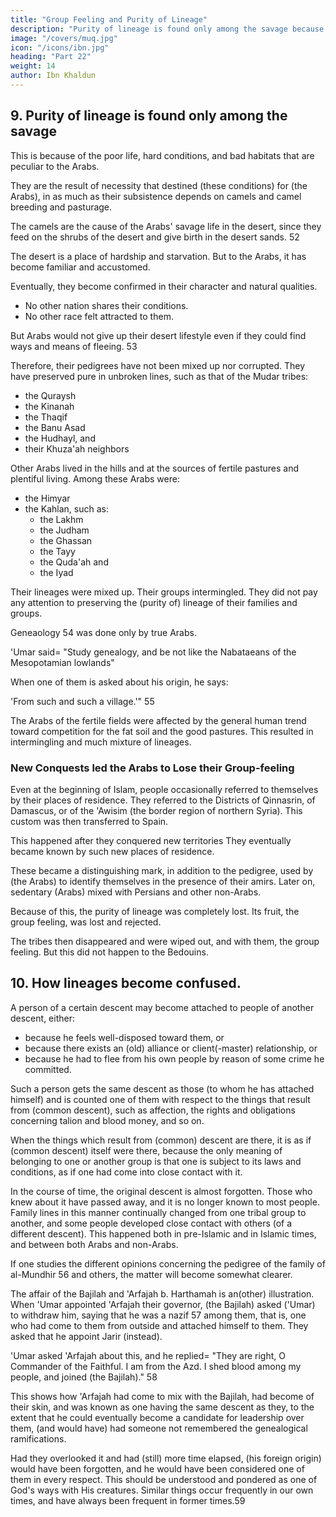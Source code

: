```yaml
---
title: "Group Feeling and Purity of Lineage"
description: "Purity of lineage is found only among the savage because of the poor life, hard conditions, and bad habitats that are peculiar to the Arabs"
image: "/covers/muq.jpg"
icon: "/icons/ibn.jpg"
heading: "Part 22"
weight: 14
author: Ibn Khaldun
---
```



## 9. Purity of lineage is found only among the savage 

This is because of the poor life, hard conditions, and bad habitats that are peculiar to the Arabs.

They are the result of necessity that destined (these conditions) for (the Arabs), in as much as their subsistence depends on camels and camel breeding and pasturage. 

The camels are the cause of the Arabs' savage life in the desert, since they feed on the shrubs of the desert and give birth in the desert sands. 52 

The desert is a place of hardship and starvation. But to the Arabs, it has become familiar and accustomed.

Eventually, they become confirmed in their character and natural qualities. 
- No other nation shares their conditions. 
- No other race felt attracted to them. 

But Arabs would not give up their desert lifestyle even if they could <!--  one of them were to --> find ways and means of fleeing<!--  from these conditions, he would not (do so or)  them up -->. 53 

Therefore, their pedigrees have not been mixed up nor corrupted. They have preserved pure in unbroken lines, such as that of the Mudar tribes:
- the Quraysh
- the Kinanah
- the Thaqif
- the Banu Asad
- the Hudhayl, and 
- their Khuza'ah neighbors

<!-- They lived a hard life in places where there was no agriculture or animal
husbandry. They lived far from the fertile fields of Syria and the 'Iraq, far from the
sources of seasonings and grains. How pure have they kept their lineages! These are
unmixed in every way, and are known to be unsullied. -->

Other Arabs lived in the hills and at the sources of fertile pastures and plentiful living. Among these Arabs were:
- the Himyar
- the Kahlan, such as:
  - the Lakhm
  - the Judham
  - the Ghassan
  - the Tayy
  - the Quda'ah and
  - the Iyad

Their lineages were mixed up. Their groups intermingled. They did not pay any attention to preserving the (purity of) lineage of their families and groups.

<!-- It is known that people (genealogists) differ with respect to each one of these families. This came about as the result of intermixture with non-Arabs.  -->

Geneaology 54 was done only by true Arabs. 

'Umar said= "Study genealogy, and be not like the Nabataeans of the Mesopotamian lowlands"

When one of them is asked about his origin, he says:

'From such and such a village.'" 55 

The Arabs of the fertile fields were affected by the general human trend toward competition for the fat soil and the good
pastures. This resulted in intermingling and much mixture of lineages. 


### New Conquests led the Arabs to Lose their Group-feeling

Even at the beginning of Islam, people occasionally referred to themselves by their places of residence. They referred to the Districts of Qinnasrin, of Damascus, or of the 'Awisim (the border region of northern Syria). This custom was then transferred to Spain. 

This happened <!-- not because the Arabs rejected genealogical considerations, but because they --> after they conquered new territories <!-- acquired particular places of residence after the conquest.--> They eventually became known by such new places of residence. 

These became a distinguishing mark, in addition to the pedigree, used by (the Arabs) to identify themselves in the presence of their amirs. Later on, sedentary (Arabs) mixed with Persians and other non-Arabs. 

Because of this, the purity of lineage was completely lost. Its fruit, the group feeling, was lost and rejected. 

The tribes then disappeared and were wiped out, and with them, the group feeling. But this did not happen to the Bedouins.



## 10. How lineages become confused.

A person of a certain descent may become attached to people of another descent, either:
- because he feels well-disposed toward them, or
- because there exists an (old) alliance or client(-master) relationship, or
- because he had to flee from his own people by reason of some crime he committed. 

Such a person gets the same descent as those (to whom he has attached himself) and is counted one of them with respect to the things that result from (common descent), such as affection, the rights and obligations concerning talion and blood money, and so on. 

When the things which result from (common) descent are there, it is as if (common descent) itself were there, because the only meaning of belonging to one or another group is that one is subject to its laws and conditions, as if one had come into close contact with it. 

In the course of time, the original descent is almost forgotten. Those who knew about it have passed away, and it is no longer known to most people. Family lines in this manner continually changed from one tribal group to another, and some people developed close contact with others (of a different descent). This happened both in pre-Islamic and in Islamic times, and between both Arabs and non-Arabs. 

If one studies the different opinions concerning the pedigree of the family of al-Mundhir 56 and others, the matter will become somewhat clearer.

The affair of the Bajilah and 'Arfajah b. Harthamah is an(other) illustration.  When 'Umar appointed 'Arfajah their governor, (the Bajilah) asked ('Umar) to withdraw him, saying that he was a nazif 57 among them, that is, one who had come  to them from outside and attached himself to them. They asked that he appoint Jarir (instead). 

'Umar asked 'Arfajah about this, and he replied= "They are right, O Commander of the Faithful. I am from the Azd. I shed blood among my people, and joined (the Bajilah)." 58 

This shows how 'Arfajah had come to mix with the Bajilah, had become of their skin, and was known as one having the same descent as they, to the extent that he could eventually become a candidate for leadership over them, (and would have) had someone not remembered the genealogical ramifications. 

Had they overlooked it and had (still) more time elapsed, (his foreign origin) would have been forgotten, and he would have been considered one of them in every respect. This should be understood and pondered as one of God's ways with His
creatures. Similar things occur frequently in our own times, and have always been
frequent in former times.59

